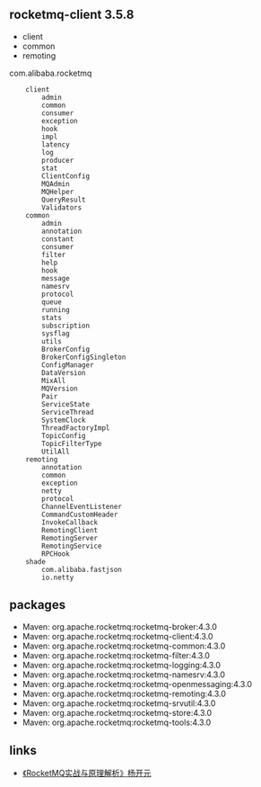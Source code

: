 ## rocketmq-client 3.5.8
* client
* common
* remoting

com.alibaba.rocketmq
```
    client
        admin
        common
        consumer
        exception
        hook
        impl
        latency
        log
        producer
        stat
        ClientConfig
        MQAdmin
        MQHelper
        QueryResult
        Validators
    common
        admin
        annotation
        constant
        consumer
        filter
        help
        hook
        message
        namesrv
        protocol
        queue
        running
        stats
        subscription
        sysflag
        utils
        BrokerConfig
        BrokerConfigSingleton
        ConfigManager
        DataVersion
        MixAll
        MQVersion
        Pair
        ServiceState
        ServiceThread
        SystemClock
        ThreadFactoryImpl
        TopicConfig
        TopicFilterType
        UtilAll
    remoting
        annotation
        common
        exception
        netty
        protocol
        ChannelEventListener
        CommandCustomHeader
        InvokeCallback
        RemotingClient
        RemotingServer
        RemotingService
        RPCHook
    shade
        com.alibaba.fastjson
        io.netty
```
## packages
* Maven: org.apache.rocketmq:rocketmq-broker:4.3.0
* Maven: org.apache.rocketmq:rocketmq-client:4.3.0
* Maven: org.apache.rocketmq:rocketmq-common:4.3.0
* Maven: org.apache.rocketmq:rocketmq-filter:4.3.0
* Maven: org.apache.rocketmq:rocketmq-logging:4.3.0
* Maven: org.apache.rocketmq:rocketmq-namesrv:4.3.0
* Maven: org.apache.rocketmq:rocketmq-openmessaging:4.3.0
* Maven: org.apache.rocketmq:rocketmq-remoting:4.3.0
* Maven: org.apache.rocketmq:rocketmq-srvutil:4.3.0
* Maven: org.apache.rocketmq:rocketmq-store:4.3.0
* Maven: org.apache.rocketmq:rocketmq-tools:4.3.0

## links
* [《RocketMQ实战与原理解析》杨开元](/99-book/notes/30-distributed/RocketMQ实战与原理解析.md)